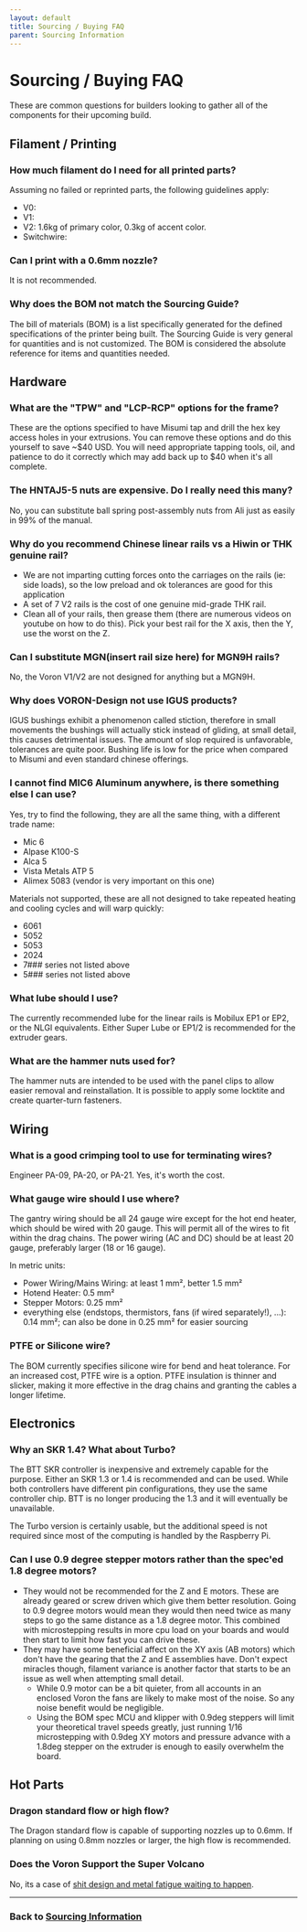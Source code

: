 ```yaml
---
layout: default
title: Sourcing / Buying FAQ
parent: Sourcing Information
---
```


# Sourcing / Buying FAQ

These are common questions for builders looking to gather all of the components for their upcoming build.

## Filament / Printing

### How much filament do I need for all printed parts?

Assuming no failed or reprinted parts, the following guidelines apply:

- V0:
- V1:
- V2: 1.6kg of primary color, 0.3kg of accent color.
- Switchwire:

### Can I print with a 0.6mm nozzle?

It is not recommended.

### Why does the BOM not match the Sourcing Guide?

The bill of materials (BOM) is a list specifically generated for the defined specifications of the printer being built.  The Sourcing Guide is very general for quantities and is not customized.  The BOM is considered the absolute reference for items and quantities needed.

## Hardware

### What are the "TPW" and "LCP-RCP" options for the frame?

These are the options specified to have Misumi tap and drill the hex key access holes in your extrusions. You can remove these options and do this yourself to save ~$40 USD. You will need appropriate tapping tools, oil, and patience to do it correctly which may add back up to $40 when it's all complete.

### The HNTAJ5-5 nuts are expensive. Do I really need this many?

No, you can substitute ball spring post-assembly nuts from Ali just as easily in 99% of the manual.

### Why do you recommend Chinese linear rails vs a Hiwin or THK genuine rail?

- We are not imparting cutting forces onto the carriages on the rails (ie: side loads), so the low preload and ok tolerances are good for this application
- A set of 7 V2 rails is the cost of one genuine mid-grade THK rail.
- Clean all of your rails, then grease them (there are numerous videos on youtube on how to do this). Pick your best rail for the X axis, then the Y, use the worst on the Z.

### Can I substitute MGN(insert rail size here) for MGN9H rails?

No, the Voron V1/V2 are not designed for anything but a MGN9H.

### Why does VORON-Design not use IGUS products?

IGUS bushings exhibit a phenomenon called stiction, therefore in small movements the bushings will actually stick instead of gliding, at small detail, this causes detrimental issues. The amount of slop required is unfavorable, tolerances are quite poor. Bushing life is low for the price when compared to Misumi and even standard chinese offerings.

### I cannot find MIC6 Aluminum anywhere, is there something else I can use?

Yes, try to find the following, they are all the same thing, with a different trade name:

- Mic 6
- Alpase K100-S
- Alca 5
- Vista Metals ATP 5
- Alimex 5083 (vendor is very important on this one)

Materials not supported, these are all not designed to take repeated heating and cooling cycles and will warp quickly:

- 6061
- 5052
- 5053
- 2024
- 7### series not listed above
- 5### series not listed above

### What lube should I use?

The currently recommended lube for the linear rails is Mobilux EP1 or EP2, or the NLGI equivalents. Either Super Lube or EP1/2 is recommended for the extruder gears.

### What are the hammer nuts used for?

The hammer nuts are intended to be used with the panel clips to allow easier removal and reinstallation. It is possible to apply some locktite and create quarter-turn fasteners.

## Wiring

### What is a good crimping tool to use for terminating wires?

Engineer PA-09, PA-20, or PA-21. Yes, it's worth the cost.

### What gauge wire should I use where?

The gantry wiring should be all 24 gauge wire except for the hot end heater, which should be wired with 20 gauge.  This will permit all of the wires to fit within the drag chains.  The power wiring (AC and DC) should be at least 20 gauge, preferably larger (18 or 16 gauge).

In metric units:
- Power Wiring/Mains Wiring: at least 1 mm², better 1.5 mm²
- Hotend Heater: 0.5 mm²
- Stepper Motors: 0.25 mm²
- everything else (endstops, thermistors, fans (if wired separately!), ...): 0.14 mm²; can also be done in 0.25 mm² for easier sourcing

### PTFE or Silicone wire?

The BOM currently specifies silicone wire for bend and heat tolerance.  For an increased cost, PTFE wire is a option.  PTFE insulation is thinner and slicker, making it more effective in the drag chains and granting the cables a longer lifetime.

## Electronics

### Why an SKR 1.4? What about Turbo?

The BTT SKR controller is inexpensive and extremely capable for the purpose. Either an SKR 1.3 or 1.4 is recommended and can be used. While both controllers have different pin configurations, they use the same controller chip. BTT is no longer producing the 1.3 and it will eventually be unavailable.

The Turbo version is certainly usable, but the additional speed is not required since most of the computing is handled by the Raspberry Pi.

### Can I use 0.9 degree stepper motors rather than the spec'ed 1.8 degree motors?

- They would not be recommended for the Z and E motors. These are already geared or screw driven which give them better resolution. Going to 0.9 degree motors would mean they would then need twice as many steps to go the same distance as a 1.8 degree motor. This combined with microstepping results in more cpu load on your boards and would then start to limit how fast you can drive these.
- They may have some beneficial affect on the XY axis (AB motors) which don't have the gearing that the Z and E assemblies have. Don't expect miracles though, filament variance is another factor that starts to be an issue as well when attempting small detail.
    - While 0.9 motor can be a bit quieter, from all accounts in an enclosed Voron the fans are likely to make most of the noise. So any noise benefit would be negligible.
    - Using the BOM spec MCU and klipper with 0.9deg steppers will limit your theoretical travel speeds greatly, just running 1/16 microstepping with 0.9deg XY motors and pressure advance with a 1.8deg stepper on the extruder is enough to easily overwhelm the board.

## Hot Parts

### Dragon standard flow or high flow?

The Dragon standard flow is capable of supporting nozzles up to 0.6mm. If planning on using 0.8mm nozzles or larger, the high flow is recommended.

### Does the Voron Support the Super Volcano

No, its a case of [shit design and metal fatigue waiting to happen](https://www.reddit.com/r/3Dprinting/comments/blqw6s/i_believe_there_was_some_initial_concern_about/).

---

### Back to [Sourcing Information](./sourcing.md)
